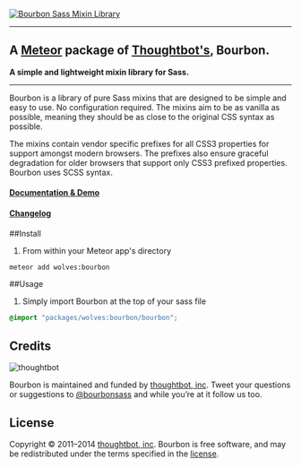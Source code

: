 [![Bourbon Sass Mixin Library](http://bourbon.io/images/shared/bourbon-logo.png)](http://bourbon.io)

***

## A [Meteor](http://meteor.com) package of [Thoughtbot's](http://thoughtbot.com), Bourbon.

**A simple and lightweight mixin library for Sass.**

---

Bourbon is a library of pure Sass mixins that are designed to be simple and easy to use. No configuration required. The mixins aim to be as vanilla as possible, meaning they should be as close to the original CSS syntax as possible.

The mixins contain vendor specific prefixes for all CSS3 properties for support amongst modern browsers. The prefixes also ensure graceful degradation for older browsers that support only CSS3 prefixed properties. Bourbon uses SCSS syntax.

#### [Documentation & Demo](http://bourbon.io)

#### [Changelog](https://github.com/thoughtbot/bourbon/releases)

##Install
1. From within your Meteor app's directory
```bash
meteor add wolves:bourbon
```

##Usage
1. Simply import Bourbon at the top of your sass file
```scss
@import "packages/wolves:bourbon/bourbon";
```

## Credits

![thoughtbot](http://thoughtbot.com/images/tm/logo.png)

Bourbon is maintained and funded by [thoughtbot, inc](http://thoughtbot.com). Tweet your questions or suggestions to [@bourbonsass](https://twitter.com/bourbonsass) and while you’re at it follow us too.

## License

Copyright © 2011–2014 [thoughtbot, inc](http://thoughtbot.com). Bourbon is free software, and may be redistributed under the terms specified in the [license](LICENSE.md).

